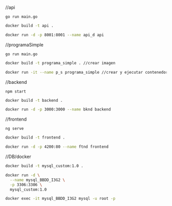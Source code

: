 //api
```
go run main.go
```
```bash
docker build -t api .

docker run -d -p 8001:8001 --name api_d api
```
//programaSimple
```
go run main.go
```
```bash
docker build -t programa_simple . //crear imagen

docker run -it --name p_s programa_simple //crear y ejecutar contenedor
```
//backend
```
npm start
```
```bash
docker build -t backend .

docker run -d -p 3000:3000 --name bknd backend
```
//frontend
```
ng serve
```
```bash
docker build -t frontend .

docker run -d -p 4200:80 --name ftnd frontend
```
//DB/docker
```bash
docker build -t mysql_custom:1.0 .

docker run -d \
  --name mysql_BBDD_I3G2 \
  -p 3306:3306 \
  mysql_custom:1.0
```
```bash
docker exec -it mysql_BBDD_I3G2 mysql -u root -p
```
